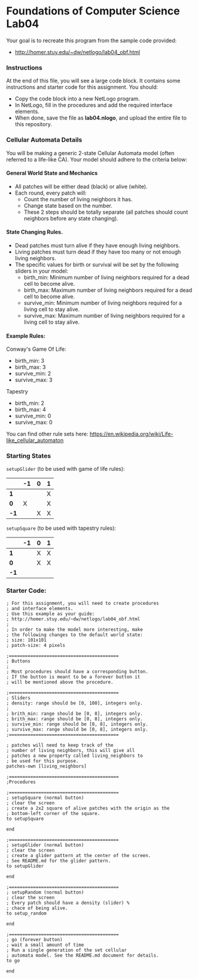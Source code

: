 # Foundations of Computer Science Lab04

Your goal is to recreate this program from the sample code provided:
- <http://homer.stuy.edu/~dw/netlogo/lab04_obf.html>

### Instructions
At the end of this file, you will see a large code block. It contains some instructions and starter code for this assignment. You should:
- Copy the code block into a new NetLogo program.
- In NetLogo, fill in the procedures and add the required interface elements.
- When done, save the file as __lab04.nlogo__, and upload the entire file to this repository.

### Cellular Automata Details
You will be making a generic 2-state Cellular Automata model (often referred to a life-like CA). Your model should adhere to the criteria below:

#### General World State and Mechanics
- All patches will be either dead (black) or alive (white).
- Each round, every patch will:
  - Count the number of living neighbors it has.
  - Change state based on the number.
  - These 2 steps should be totally separate (all patches should count neighbors before any state changing).

#### State Changing Rules.
- Dead patches must turn alive if they have enough living neighbors.
- Living patches must turn dead if they have too many or not enough living neighbors.
- The specific values for birth or survival will be set by the following sliders in your model:
  - birth_min: Minimum number of living neighbors required for a dead cell to become alive.
  - birth_max: Maximum number of living neighbors required for a dead cell to become alive.
  - survive_min: Minimum number of living neighbors required for a living cell to stay alive.
  - survive_max: Maximum number of living neighbors required for a living cell to stay alive.

#### Example Rules:
Conway's Game Of Life:
- birth_min: 3
- birth_max: 3
- survive_min: 2
- survive_max: 3

Tapestry
- birth_min: 2
- birth_max: 4
- survive_min: 0
- survive_max: 0

You can find other rule sets here: <https://en.wikipedia.org/wiki/Life-like_cellular_automaton>


### Starting States
`setupGlider` (to be used with game of life rules):

| | -1 | 0 | 1 |
| -- | -- | -- | -- |
| __1__ |   |   | X |
| __0__ | X |   | X |
| __-1__ |   | X | X |

`setupSquare` (to be used with tapestry rules):

| | -1 | 0 | 1 |
| -- | -- | -- | -- |
| __1__ |   |  X | X |
| __0__ |   |  X | X |
| __-1__ |   |  |  |


### Starter Code:
```
; For this assignment, you will need to create procedures
; and interface elements.
; Use this example as your guide:
; http://homer.stuy.edu/~dw/netlogo/lab04_obf.html
;
; In order to make the model more interesting, make
; the following changes to the default world state:
; size: 101x101
; patch-size: 4 pixels

;=========================================
; Buttons
;
; Most procedures should have a corresponding button.
; If the button is meant to be a forever button it
; will be mentioned above the procedure.

;=========================================
; Sliders
; density: range should be [0, 100], integers only.
;
; brith_min: range should be [0, 8], integers only.
; brith_max: range should be [0, 8], integers only.
; survive_min: range should be [0, 8], integers only.
; survive_max: range should be [0, 8], integers only.
;=========================================

; patches will need to keep track of the
; number of living neighbors, this will give all
; patches a new property called living_neighbors to
; be used for this purpose.
patches-own [living_neighbors]

;=========================================
;Procedures

;=========================================
; setupSquare (normal button)
; clear the screen
; create a 2x2 square of alive patches with the origin as the
; bottom-left corner of the square.
to setupSquare

end

;=========================================
; setupGlider (normal button)
; clear the screen
; create a glider pattern at the center of the screen.
; See README.md for the glider pattern.
to setupGlider

end

;=========================================
; setupRandom (normal button)
; clear the screen
; Every patch should have a density (slider) %
; chace of being alive.
to setup_random

end

;=========================================
; go (forever button)
; wait a small amount of time
; Run a single generation of the set cellular
; automata model. See the README.md document for details.
to go

end
```
